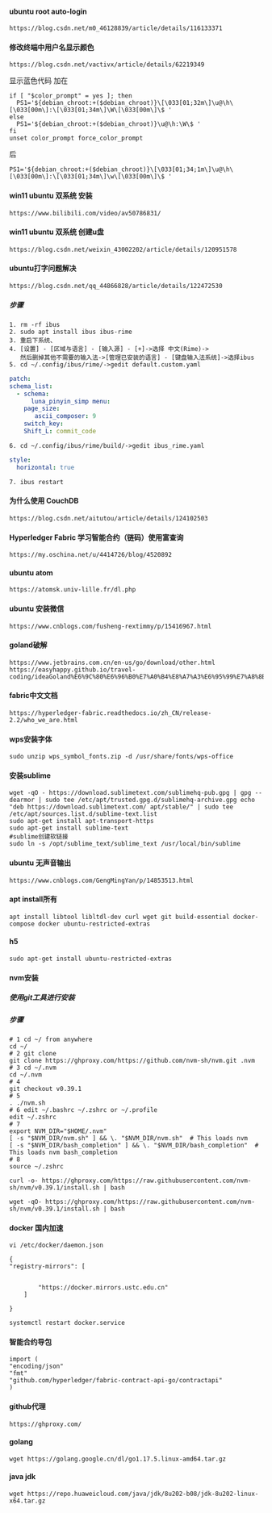 #### ubuntu root auto-login

```text
https://blog.csdn.net/m0_46128839/article/details/116133371
```

#### 修改终端中用户名显示颜色

```text
https://blog.csdn.net/vactivx/article/details/62219349
```

显示蓝色代码 加在

```shell
if [ "$color_prompt" = yes ]; then 
  PS1='${debian_chroot:+($debian_chroot)}\[\033[01;32m\]\u@\h\[\033[00m\]:\[\033[01;34m\]\W\[\033[00m\]\$ '
else 
  PS1='${debian_chroot:+($debian_chroot)}\u@\h:\W\$ '
fi 
unset color_prompt force_color_prompt
```

后

```shell
PS1='${debian_chroot:+($debian_chroot)}\[\033[01;34;1m\]\u@\h\[\033[00m\]:\[\033[01;34m\]\w\[\033[00m\]\$ '
```

#### win11 ubuntu 双系统 安装

```text
https://www.bilibili.com/video/av50786831/
```

#### win11 ubuntu 双系统 创建u盘

```text
https://blog.csdn.net/weixin_43002202/article/details/120951578
```

#### ubuntu打字问题解决

```text
https://blog.csdn.net/qq_44866828/article/details/122472530
```

##### 步骤

```text
1. rm -rf ibus
2. sudo apt install ibus ibus-rime
3. 重启下系统、
4. [设置] - [区域与语言] - [输入源] - [+]->选择 中文(Rime)->
   然后删掉其他不需要的输入法->[管理已安装的语言] - [键盘输入法系统]->选择ibus
5. cd ~/.config/ibus/rime/->gedit default.custom.yaml
```

```yaml
patch:
schema_list:
  - schema:
      luna_pinyin_simp menu:
    page_size:
       ascii_composer: 9
    switch_key:
    Shift_L: commit_code
```

```text
6. cd ~/.config/ibus/rime/build/->gedit ibus_rime.yaml
```

```yaml
style:
  horizontal: true
```

```text
7. ibus restart
```

#### 为什么使用 CouchDB

```text
https://blog.csdn.net/aitutou/article/details/124102503
```

#### Hyperledger Fabric 学习智能合约（链码）使用富查询

```text
https://my.oschina.net/u/4414726/blog/4520892
```

#### ubuntu atom

```text
https://atomsk.univ-lille.fr/dl.php
```

#### ubuntu 安装微信

```text
https://www.cnblogs.com/fusheng-rextimmy/p/15416967.html
```

#### goland破解

```text
https://www.jetbrains.com.cn/en-us/go/download/other.html
https://easyhappy.github.io/travel-coding/ideaGoland%E6%9C%80%E6%96%B0%E7%A0%B4%E8%A7%A3%E6%95%99%E7%A8%8B.html
```

#### fabric中文文档

```text
https://hyperledger-fabric.readthedocs.io/zh_CN/release-2.2/who_we_are.html
```

#### wps安装字体

```shell
sudo unzip wps_symbol_fonts.zip -d /usr/share/fonts/wps-office
```

#### 安装sublime

```shell
wget -qO - https://download.sublimetext.com/sublimehq-pub.gpg | gpg --dearmor | sudo tee /etc/apt/trusted.gpg.d/sublimehq-archive.gpg echo "deb https://download.sublimetext.com/ apt/stable/" | sudo tee /etc/apt/sources.list.d/sublime-text.list 
sudo apt-get install apt-transport-https 
sudo apt-get install sublime-text
#sublime创建软链接 
sudo ln -s /opt/sublime_text/sublime_text /usr/local/bin/sublime
```

#### ubuntu 无声音输出

```text
https://www.cnblogs.com/GengMingYan/p/14853513.html
```

#### apt install所有

```shell
apt install libtool libltdl-dev curl wget git build-essential docker-compose docker ubuntu-restricted-extras
```

#### h5

```shell
sudo apt-get install ubuntu-restricted-extras
```

#### nvm安装

##### 使用git工具进行安装

##### 步骤

```shell
# 1 cd ~/ from anywhere
cd ~/
# 2 git clone 
git clone https://ghproxy.com/https://github.com/nvm-sh/nvm.git .nvm
# 3 cd ~/.nvm
cd ~/.nvm
# 4 
git checkout v0.39.1
# 5 
. ./nvm.sh
# 6 edit ~/.bashrc ~/.zshrc or ~/.profile 
edit ~/.zshrc
# 7 
export NVM_DIR="$HOME/.nvm"
[ -s "$NVM_DIR/nvm.sh" ] && \. "$NVM_DIR/nvm.sh"  # This loads nvm
[ -s "$NVM_DIR/bash_completion" ] && \. "$NVM_DIR/bash_completion"  # This loads nvm bash_completion
# 8 
source ~/.zshrc
```

[comment]: <> (1. cd ~/ from anywhere then ==>git clone https://ghproxy.com/https://github.com/nvm-sh/nvm.git .nvm)

[comment]: <> (2. cd ~/.nvm and check out the latest version with ==>git checkout v0.39.1 activate nvm by sourcing it from your)

[comment]: <> (   shell: >. ./nvm.sh Now add these lines to your ~/.bashrc, ~/.profile, or ~/.zshrc file to have it automatically)

[comment]: <> (   sourced upon login: &#40;you may have to add to more than one of the above files&#41;)

[comment]: <> (export NVM_DIR="$HOME/.nvm")

[comment]: <> ([ -s "$NVM_DIR/nvm.sh" ] && \. "$NVM_DIR/nvm.sh"  # This loads nvm)

[comment]: <> ([ -s "$NVM_DIR/bash_completion" ] && \. "$NVM_DIR/bash_completion"  # This loads nvm bash_completion)

```shell
curl -o- https://ghproxy.com/https://raw.githubusercontent.com/nvm-sh/nvm/v0.39.1/install.sh | bash
```

```shell
wget -qO- https://ghproxy.com/https://raw.githubusercontent.com/nvm-sh/nvm/v0.39.1/install.sh | bash
```

#### docker 国内加速

```shell
vi /etc/docker/daemon.json 
```

```text
{
"registry-mirrors": [

       
        "https://docker.mirrors.ustc.edu.cn"
    ]

}
```

```shell
systemctl restart docker.service
```

#### 智能合约导包

```gotemplate
import (
"encoding/json"
"fmt"
"github.com/hyperledger/fabric-contract-api-go/contractapi"
)

```

#### github代理

```shell
https://ghproxy.com/
```

#### golang

```text
wget https://golang.google.cn/dl/go1.17.5.linux-amd64.tar.gz
```

#### java jdk

```text
wget https://repo.huaweicloud.com/java/jdk/8u202-b08/jdk-8u202-linux-x64.tar.gz
```
